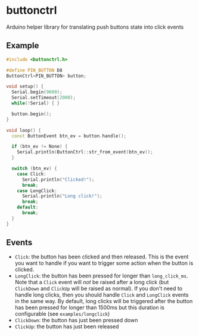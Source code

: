 # buttonctrl

Arduino helper library for translating push buttons state into click events

## Example

```cpp
#include <buttonctrl.h>

#define PIN_BUTTON D8
ButtonCtrl<PIN_BUTTON> button;

void setup() {
  Serial.begin(9600);
  Serial.setTimeout(2000);
  while(!Serial) { }

  button.begin();
}

void loop() {
  const ButtonEvent btn_ev = button.handle();

  if (btn_ev != None) {
    Serial.println(ButtonCtrl::str_from_event(btn_ev));
  }

  switch (btn_ev) {
    case Click:
      Serial.println("Clicked!");
      break;
    case LongClick:
      Serial.println("Long click!");
      break;
    default:
      break;
  }
}
```

## Events

- `Click`: the button has been clicked and then released. This is the
  event you want to handle if you want to trigger some action when the
  button is clicked.
- `LongClick`: the button has been pressed for longer than `long_click_ms`.
  Note that a `Click` event will *not* be raised after a long click
  (but `ClickDown` and `ClickUp` will be raised as normal). If you don't
  need to handle long clicks, then you should handle `Click` and `LongClick`
  events in the same way.
  By default, long clicks will be triggered after the button has been pressed
  for longer than 1500ms but this duration is configurable (see
  `examples/longclick`)
- `ClickDown`: the button has just been pressed down
- `ClickUp`: the button has just been released

